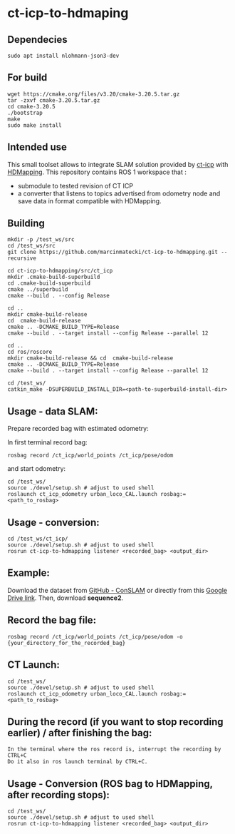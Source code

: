 # ct-icp-to-hdmaping

## Dependecies
```shell
sudo apt install nlohmann-json3-dev
```
## For build
```shell
wget https://cmake.org/files/v3.20/cmake-3.20.5.tar.gz
tar -zxvf cmake-3.20.5.tar.gz
cd cmake-3.20.5
./bootstrap
make
sudo make install
```

## Intended use 

This small toolset allows to integrate SLAM solution provided by [ct-icp](https://github.com/jedeschaud/ct_icp/) with [HDMapping](https://github.com/MapsHD/HDMapping).
This repository contains ROS 1 workspace that :
  - submodule to tested revision of CT ICP
  - a converter that listens to topics advertised from odometry node and save data in format compatible with HDMapping.

## Building

```shell
mkdir -p /test_ws/src
cd /test_ws/src
git clone https://github.com/marcinmatecki/ct-icp-to-hdmapping.git --recursive

cd ct-icp-to-hdmapping/src/ct_icp
mkdir .cmake-build-superbuild
cd .cmake-build-superbuild
cmake ../superbuild
cmake --build . --config Release

cd ..
mkdir cmake-build-release 
cd  cmake-build-release
cmake .. -DCMAKE_BUILD_TYPE=Release
cmake --build . --target install --config Release --parallel 12

cd ..
cd ros/roscore
mkdir cmake-build-release && cd  cmake-build-release
cmake .. -DCMAKE_BUILD_TYPE=Release
cmake --build . --target install --config Release --parallel 12

cd /test_ws/
catkin_make -DSUPERBUILD_INSTALL_DIR=<path-to-superbuild-install-dir>
```

## Usage - data SLAM:

Prepare recorded bag with estimated odometry:

In first terminal record bag:
```shell
rosbag record /ct_icp/world_points /ct_icp/pose/odom
```

and start odometry:
```shell 
cd /test_ws/
source ./devel/setup.sh # adjust to used shell
roslaunch ct_icp_odometry urban_loco_CAL.launch rosbag:=<path_to_rosbag>
```

## Usage - conversion:

```shell
cd /test_ws/ct_icp/
source ./devel/setup.sh # adjust to used shell
rosrun ct-icp-to-hdmapping listener <recorded_bag> <output_dir>
```

## Example:

Download the dataset from [GitHub - ConSLAM](https://github.com/mac137/ConSLAM) or 
directly from this [Google Drive link](https://drive.google.com/drive/folders/1TNDcmwLG_P1kWPz3aawCm9ts85kUTvnU). 
Then, download **sequence2**.

## Record the bag file:

```shell
rosbag record /ct_icp/world_points /ct_icp/pose/odom -o {your_directory_for_the_recorded_bag}
```

## CT Launch:

```shell
cd /test_ws/
source ./devel/setup.sh # adjust to used shell
roslaunch ct_icp_odometry urban_loco_CAL.launch rosbag:=<path_to_rosbag>
```

## During the record (if you want to stop recording earlier) / after finishing the bag:

```shell
In the terminal where the ros record is, interrupt the recording by CTRL+C
Do it also in ros launch terminal by CTRL+C.
```

## Usage - Conversion (ROS bag to HDMapping, after recording stops):

```shell
cd /test_ws/
source ./devel/setup.sh # adjust to used shell
rosrun ct-icp-to-hdmapping listener <recorded_bag> <output_dir>
```